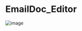 # EmailDoc_Editor


![image](https://github.com/YEL-59/EmailDoc_Editor/assets/69710505/3ad5f310-f76d-4cd0-bab9-92f149b3a40a)
